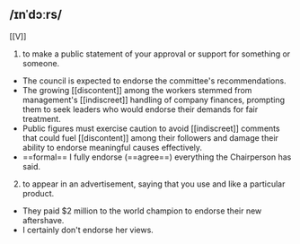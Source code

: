## /ɪnˈdɔːrs/
[[V]]
1. to make a public statement of your approval or support for something or someone.  

- The council is expected to endorse the committee's recommendations. 
- The growing [[discontent]] among the workers stemmed from management's [[indiscreet]] handling of company finances, prompting them to seek leaders who would endorse their demands for fair treatment.
- Public figures must exercise caution to avoid [[indiscreet]] comments that could fuel [[discontent]] among their followers and damage their ability to endorse meaningful causes effectively.
- ==formal== 
  I fully endorse (==agree==) everything the Chairperson has said.

2. to appear in an advertisement, saying that you use and like a particular product.

- They paid $2 million to the world champion to endorse their new aftershave.
- I certainly don't endorse her views.